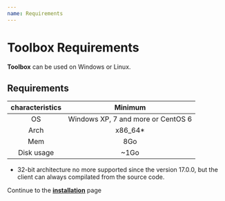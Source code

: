 ```yaml
---
name: Requirements
---
```


# Toolbox Requirements

**Toolbox** can be used on Windows or Linux.

## Requirements

|characteristics|Minimum|
|:-------------:|:-----:|
|OS|Windows XP, 7 and more or CentOS 6|
|Arch|x86_64*|
|Mem|8Go|
|Disk usage|~1Go|

* 32-bit architecture no more supported since the version 17.0.0, but the client can always compilated from the source code.

Continue to the **[installation](installation)** page